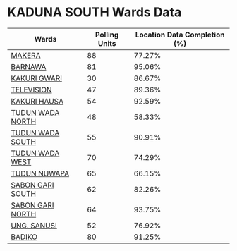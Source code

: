 
# KADUNA SOUTH Wards Data

| Wards | Polling Units | Location Data Completion (%) |
| ---- | ----- | ------- |
| [MAKERA](./wards/4192-makera) | 88 | 77.27% |
| [BARNAWA](./wards/4193-barnawa) | 81 | 95.06% |
| [KAKURI GWARI](./wards/4194-kakuri-gwari) | 30 | 86.67% |
| [TELEVISION](./wards/4195-television) | 47 | 89.36% |
| [KAKURI HAUSA](./wards/4196-kakuri-hausa) | 54 | 92.59% |
| [TUDUN WADA NORTH](./wards/4197-tudun-wada-north) | 48 | 58.33% |
| [TUDUN WADA SOUTH](./wards/4198-tudun-wada-south) | 55 | 90.91% |
| [TUDUN WADA WEST](./wards/4199-tudun-wada-west) | 70 | 74.29% |
| [TUDUN NUWAPA](./wards/4200-tudun-nuwapa) | 65 | 66.15% |
| [SABON GARI SOUTH](./wards/4201-sabon-gari-south) | 62 | 82.26% |
| [SABON GARI NORTH](./wards/4202-sabon-gari-north) | 64 | 93.75% |
| [UNG. SANUSI](./wards/4203-ung-sanusi) | 52 | 76.92% |
| [BADIKO](./wards/4204-badiko) | 80 | 91.25% |




